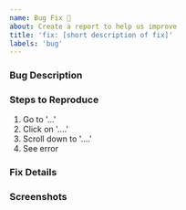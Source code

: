 ```yaml
---
name: Bug Fix 🐛
about: Create a report to help us improve
title: 'fix: [short description of fix]'
labels: 'bug'
---
```


### Bug Description

### Steps to Reproduce

1. Go to '...'
2. Click on '....'
3. Scroll down to '....'
4. See error

### Fix Details

### Screenshots